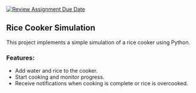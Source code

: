 [![Review Assignment Due Date](https://classroom.github.com/assets/deadline-readme-button-24ddc0f5d75046c5622901739e7c5dd533143b0c8e959d652212380cedb1ea36.svg)](https://classroom.github.com/a/PHq8Kfj_)

## Rice Cooker Simulation

This project implements a simple simulation of a rice cooker using Python.

### Features:

* Add water and rice to the cooker.
* Start cooking and monitor progress.
* Receive notifications when cooking is complete or rice is overcooked.